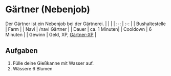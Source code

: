 # Gärtner (Nebenjob)
Der Gärtner ist ein Nebenjob bei der Gärtnerei.
| <!-- --> | <!-- --> |
| :-: | :-: |
| Bushaltestelle | Farm |
| Navi | /navi Gärtner |
| Dauer | ca. 1 Minuten|
| Cooldown | 6 Minuten |
| Gewinn | Geld, XP, [Gärtner-XP](/pages/skills/gärtner.md) |

## Aufgaben
1. Fülle deine Gießkanne mit Wasser auf.
2. Wässere 6 Blumen 
